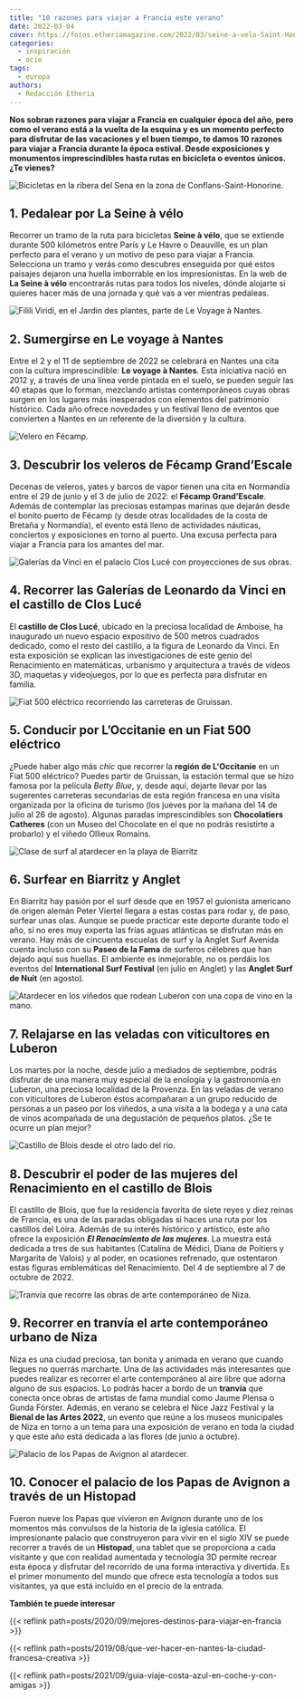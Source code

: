 ```yaml
---
title: "10 razones para viajar a Francia este verano"
date: 2022-03-04
cover: https://fotos.etheriamagazine.com/2022/03/seine-a-velo-Saint-Honorine.jpg
categories: 
  - inspiración
  - ocio
tags: 
  - europa
authors: 
  - Redacción Etheria
---
```


**Nos sobran razones para viajar a Francia en cualquier época del año, pero como el 
verano está a la vuelta de la esquina y es un momento perfecto para disfrutar de las 
vacaciones y el buen tiempo, te damos 10 razones para viajar a Francia durante la época 
estival. Desde exposiciones y monumentos imprescindibles hasta rutas en bicicleta o 
eventos únicos. ¿Te vienes?** 

![Bicicletas en la ribera del Sena en la zona de Conflans-Saint-Honorine.](https://fotos.etheriamagazine.com/2022/03/seine-a-velo-Saint-Honorine.jpg "Ribera del Sena en la zona de Conflans-Saint-Honorine. © David Darrault–La Seine a Vélo")

## 1\. Pedalear por La Seine à vélo

Recorrer un tramo de la ruta para bicicletas **Seine à vélo**, que se extiende durante 
500 kilómetros entre París y Le Havre o Deauville, es un plan perfecto para el verano y 
un motivo de peso para viajar a Francia. Selecciona un tramo y verás como descubres 
enseguida por qué estos paisajes dejaron una huella imborrable en los impresionistas. En 
la web de **La Seine à vélo** encontrarás rutas para todos los niveles, dónde alojarte 
si quieres hacer más de una jornada y qué vas a ver mientras pedaleas. 

![Filili Viridi, en el Jardin des plantes, parte de Le Voyage à Nantes.](https://fotos.etheriamagazine.com/2022/03/viaje-a-nantes.jpg "Filili Viridi, en el Jardin des plantes, parte de Le Voyage à Nantes. © Jean Jullien")

## 2\. Sumergirse en Le voyage à Nantes

Entre el 2 y el 11 de septiembre de 2022 se celebrará en Nantes una cita con la cultura 
imprescindible: **Le voyage à Nantes**. Esta iniciativa nació en 2012 y, a través de una 
línea verde pintada en el suelo, se pueden seguir las 40 etapas que lo forman, mezclando 
artistas contemporáneos cuyas obras surgen en los lugares más inesperados con elementos 
del patrimonio histórico. Cada año ofrece novedades y un festival lleno de eventos que 
convierten a Nantes en un referente de la diversión y la cultura. 

![Velero en Fécamp.](https://fotos.etheriamagazine.com/2022/03/Francia-fecamp.jpg "Velero en Fécamp. © Eric Benard")

## 3\. Descubrir los veleros de Fécamp Grand’Escale

Decenas de veleros, yates y barcos de vapor tienen una cita en Normandía entre el 29 de 
junio y el 3 de julio de 2022: el **Fécamp Grand’Escale**. Además de contemplar las 
preciosas estampas marinas que dejarán desde el bonito puerto de Fécamp (y desde otras 
localidades de la costa de Bretaña y Normandía), el evento está lleno de actividades 
náuticas, conciertos y exposiciones en torno al puerto. Una excusa perfecta para viajar 
a Francia para los amantes del mar. 

![Galerías da Vinci en el palacio Clos Lucé con proyecciones de sus obras.](https://fotos.etheriamagazine.com/2022/03/Clos-Luce-galerias-da-Vinci.jpg "Galerías da Vinci en el palacio Clos Lucé. © Clos Luce/ Arc en Scene/Drole de Trame")

## 4\. Recorrer las Galerías de Leonardo da Vinci en el castillo de Clos Lucé

El **castillo de Clos Lucé**, ubicado en la preciosa localidad de Amboise, ha inaugurado 
un nuevo espacio expositivo de 500 metros cuadrados dedicado, como el resto del 
castillo, a la figura de Leonardo da Vinci. En esta exposición se explican las 
investigaciones de este genio del Renacimiento en matemáticas, urbanismo y arquitectura 
a través de vídeos 3D, maquetas y videojuegos, por lo que es perfecta para disfrutar en 
familia. 

![Fiat 500 eléctrico recorriendo las carreteras de Gruissan.](https://fotos.etheriamagazine.com/2022/03/Gruisse-fiat-500.jpg "Fiat 500 eléctrico recorriendo las carreteras de Gruissan. © OMT Gruissan")

## 5\. Conducir por L’Occitanie en un Fiat 500 eléctrico

¿Puede haber algo más _chic_ que recorrer la **región de L'Occitanie** en un Fiat 500 
eléctrico? Puedes partir de Gruissan, la estación termal que se hizo famosa por la 
película _Betty Blue_, y, desde aquí, dejarte llevar por las sugerentes carreteras 
secundarias de esta región francesa en una visita organizada por la oficina de turismo 
(los jueves por la mañana del 14 de julio al 26 de agosto). Algunas paradas 
imprescindibles son **Chocolatiers Catheres** (con un Museo del Chocolate en el que no 
podrás resistirte a probarlo) y el viñedo Ollieux Romains. 

![Clase de surf al atardecer en la playa de Biarritz](https://fotos.etheriamagazine.com/2022/03/Biarritz-clase-surf.jpg "Clase de surf en Biarritz. © CDT64")

## 6\. Surfear en Biarritz y Anglet

En Biarritz hay pasión por el surf desde que en 1957 el guionista americano de origen 
alemán Peter Viertel llegara a estas costas para rodar y, de paso, surfear unas olas. 
Aunque se puede practicar este deporte durante todo el año, si no eres muy experta las 
frías aguas atlánticas se disfrutan más en verano. Hay más de cincuenta escuelas de surf 
y la Anglet Surf Avenida cuenta incluso con su **Paseo de la Fama** de surferos célebres 
que han dejado aquí sus huellas. El ambiente es inmejorable, no os perdáis los eventos 
del **International Surf Festival** (en julio en Anglet) y las **Anglet Surf de Nuit** 
(en agosto). 

![Atardecer en los viñedos que rodean Luberon con una copa de vino en la mano.](https://fotos.etheriamagazine.com/2022/03/Luberon-vinedos.jpg "Atardecer en los viñedos que rodean Luberon. ©OT LCDP")

## 7\. Relajarse en las veladas con viticultores en Luberon

Los martes por la noche, desde julio a mediados de septiembre, podrás disfrutar de una 
manera muy especial de la enología y la gastronomía en Luberon, una preciosa localidad 
de la Provenza. En las veladas de verano con viticultores de Luberon éstos acompañaran a 
un grupo reducido de personas a un paseo por los viñedos, a una visita a la bodega y a 
una cata de vinos acompañada de una degustación de pequeños platos. ¿Se te ocurre un 
plan mejor? 

![Castillo de Blois desde el otro lado del río.](https://fotos.etheriamagazine.com/2022/03/castillo-blois-loira.jpg "Castillo de Blois.")

## 8\. Descubrir el poder de las mujeres del Renacimiento en el castillo de Blois

El castillo de Blois, que fue la residencia favorita de siete reyes y diez reinas de 
Francia, es una de las paradas obligadas si haces una ruta por los castillos del Loira. 
Además de su interés histórico y artístico, este año ofrece la exposición _**El 
Renacimiento de las mujeres**_. La muestra está dedicada a tres de sus habitantes 
(Catalina de Médici, Diana de Poitiers y Margarita de Valois) y al poder, en ocasiones 
refrenado, que ostentaron estas figuras emblemáticas del Renacimiento. Del 4 de 
septiembre al 7 de octubre de 2022. 

![Tranvía que recorre las obras de arte contemporáneo de Niza.](https://fotos.etheriamagazine.com/2022/03/Niza-tram-ligne-arte-contemporaneo.jpg "Tranvía que recorre las obras de arte contemporáneo de Niza. © Ville de Nice")

## 9\. Recorrer en tranvía el arte contemporáneo urbano de Niza

Niza es una ciudad preciosa, tan bonita y animada en verano que cuando llegues no 
querrás marcharte. Una de las actividades más interesantes que puedes realizar es 
recorrer el arte contemporáneo al aire libre que adorna alguno de sus espacios. Lo 
podrás hacer a bordo de un **tranvía** que conecta once obras de artistas de fama 
mundial como Jaume Plensa o Gunda Förster. Además, en verano se celebra el Nice Jazz 
Festival y la **Bienal de las Artes 2022**, un evento que reúne a los museos municipales 
de Niza en torno a un tema para una exposición de verano en toda la ciudad y que este 
año está dedicada a las flores (de junio a octubre). 

![Palacio de los Papas de Avignon al atardecer.](https://fotos.etheriamagazine.com/2022/03/palacio-papas-avignon.jpg "Palacio de los Papas de Avignon.")

## 10\. Conocer el palacio de los Papas de Avignon a través de un Histopad

Fueron nueve los Papas que vivieron en Avignon durante uno de los momentos más convulsos 
de la historia de la iglesia católica. El impresionante palacio que construyeron para 
vivir en el siglo XIV se puede recorrer a través de un **Histopad**, una tablet que se 
proporciona a cada visitante y que con realidad aumentada y tecnología 3D permite 
recrear esta época y disfrutar del recorrido de una forma interactiva y divertida. Es el 
primer monumento del mundo que ofrece esta tecnología a todos sus visitantes, ya que 
está incluido en el precio de la entrada. 

**También te puede interesar** 

{{< reflink path=posts/2020/09/mejores-destinos-para-viajar-en-francia >}} 

{{< reflink path=posts/2019/08/que-ver-hacer-en-nantes-la-ciudad-francesa-creativa >}} 

{{< reflink path=posts/2021/09/guia-viaje-costa-azul-en-coche-y-con-amigas >}}
